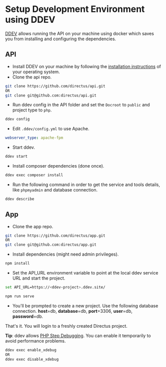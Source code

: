 

# Setup Development Environment using DDEV

[DDEV](https://ddev.readthedocs.io/en/stable/) allows running the API on your machine using docker which saves you from installing and configuring the dependencies.

## API

* Install DDEV on your machine by following the [installation instructions](https://ddev.readthedocs.io/en/stable/#installation) of your operating system.
* Clone the api repo.
```bash
git clone https://github.com/directus/api.git
OR
git clone git@github.com:directus/api.git
```
* Run ddev config in the API folder and set the `Docroot` to `public` and project type to `php`.
```bash
ddev config
```
* Edit `.ddev/config.yml` to use Apache. 
```yml
webserver_type: apache-fpm
```
* Start ddev.
```bash
ddev start
```
* Install composer dependencies (done once).
```bash
ddev exec composer install
```
* Run the following command in order to get the service and tools details, like `phpmyadmin` and database connection.
```bash
ddev describe
```


## App

* Clone the app repo.
```bash
git clone https://github.com/directus/app.git
OR
git clone git@github.com:directus/app.git
```
* Install dependencies (might need admin privileges).
```bash
npm install
```
* Set the API_URL environment variable to point at the local ddev service URL and start the project.
```bash
set API_URL=https://<ddev-project>.ddev.site/
```
```bash
npm run serve
```
* You'll be prompted to create a new project. Use the following database connection. **host**=db, **database**=db, **port**=3306, **user**=db, **password**=db.

That's it. You will login to a freshly created Directus project. 

**Tip**: ddev allows [PHP Step Debugging](https://ddev.readthedocs.io/en/stable/users/step-debugging/). You can enable it temporarily to avoid performance problems. 

```bash
ddev exec enable_xdebug 
OR 
ddev exec disable_xdebug
```
